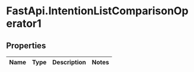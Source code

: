 # FastApi.IntentionListComparisonOperator1

## Properties
Name | Type | Description | Notes
------------ | ------------- | ------------- | -------------
